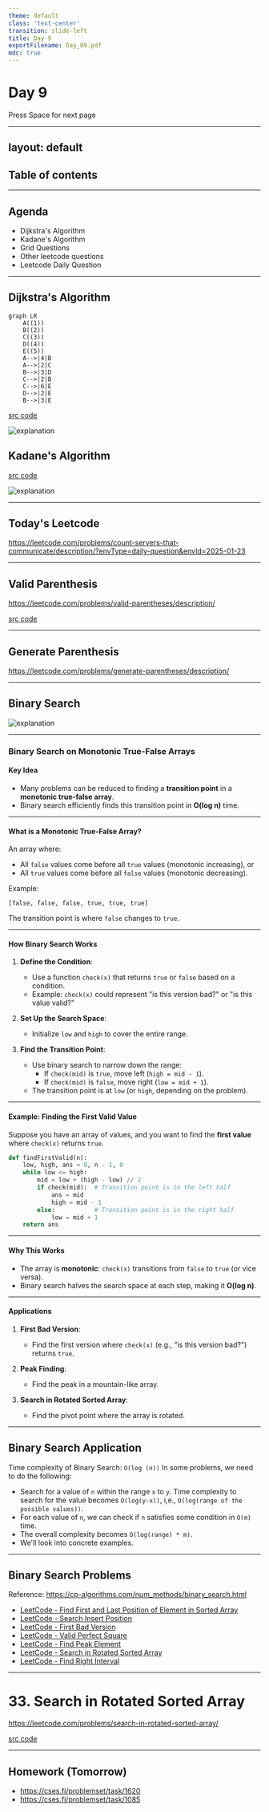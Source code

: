```yaml
---
theme: default
class: 'text-center'
transition: slide-left
title: Day 9
exportFilename: Day_09.pdf
mdc: true
---
```


# Day 9


<div class="pt-12">
  <span @click="$slidev.nav.next" class="px-2 py-1 rounded cursor-pointer" flex="~ justify-center items-center gap-2" hover="bg-white bg-opacity-10">
    Press Space for next page <div class="i-carbon:arrow-right inline-block"></div>
  </span>
</div>

---
layout: default
---

## Table of contents

<Toc columns=3></Toc>

---

## Agenda

- Dijkstra's Algorithm
- Kadane's Algorithm
- Grid Questions
- Other leetcode questions
- Leetcode Daily Question

---

## Dijkstra's Algorithm

```mermaid
graph LR
    A((1))
    B((2))
    C((3))
    D((4))
    E((5))
    A-->|4|B
    A-->|2|C
    B-->|3|D
    C-->|2|B
    C-->|6|E
    D-->|2|E
    B-->|3|E
```

[src code](../../code/src/collections/Dijkstra.java)

![explanation](../images/dijkstra.svg)

## Kadane's Algorithm

[src code](../../code/src/collections/Kadane.java)

![explanation](../images/kadane.svg)

---

## Today's Leetcode

https://leetcode.com/problems/count-servers-that-communicate/description/?envType=daily-question&envId=2025-01-23

---

## Valid Parenthesis

https://leetcode.com/problems/valid-parentheses/description/

[src code](../../code/src/leetcode/ValidParenthesis.java)

---

## Generate Parenthesis

https://leetcode.com/problems/generate-parentheses/description/

---

## Binary Search

![explanation](../images/binary_search.svg)

---

### **Binary Search on Monotonic True-False Arrays**

#### **Key Idea**
- Many problems can be reduced to finding a **transition point** in a **monotonic true-false array**.
- Binary search efficiently finds this transition point in **O(log n)** time.

---

#### **What is a Monotonic True-False Array?**
An array where:
- All `false` values come before all `true` values (monotonic increasing), or
- All `true` values come before all `false` values (monotonic decreasing).

Example:
```
[false, false, false, true, true, true]
```
The transition point is where `false` changes to `true`.

---

#### **How Binary Search Works**
1. **Define the Condition**:
   - Use a function `check(x)` that returns `true` or `false` based on a condition.
   - Example: `check(x)` could represent "is this version bad?" or "is this value valid?"

2. **Set Up the Search Space**:
   - Initialize `low` and `high` to cover the entire range.

3. **Find the Transition Point**:
   - Use binary search to narrow down the range:
     - If `check(mid)` is `true`, move left (`high = mid - 1`).
     - If `check(mid)` is `false`, move right (`low = mid + 1`).
   - The transition point is at `low` (or `high`, depending on the problem).

---

#### **Example: Finding the First Valid Value**

Suppose you have an array of values, and you want to find the **first value** where `check(x)` returns `true`.

```python
def findFirstValid(n):
    low, high, ans = 0, n - 1, 0
    while low <= high:
        mid = low + (high - low) // 2
        if check(mid):  # Transition point is in the left half
            ans = mid
            high = mid - 1
        else:           # Transition point is in the right half
            low = mid + 1
    return ans
```

---

#### **Why This Works**
- The array is **monotonic**: `check(x)` transitions from `false` to `true` (or vice versa).
- Binary search halves the search space at each step, making it **O(log n)**.

---

#### **Applications**
1. **First Bad Version**:
   - Find the first version where `check(x)` (e.g., "is this version bad?") returns `true`.

2. **Peak Finding**:
   - Find the peak in a mountain-like array.

3. **Search in Rotated Sorted Array**:
   - Find the pivot point where the array is rotated.

---

## Binary Search Application

Time complexity of Binary Search: `O(log (n))`
In some problems, we need to do the following:
- Search for a value of `n` within the range `x` to `y`. Time complexity to search for the value becomes `O(log(y-x))`, i,e., `O(log(range of the possible values))`.
- For each value of `n`, we can check if `n` satisfies some condition in `O(m)` time.
- The overall complexity becomes `O(log(range) * m)`.
- We'll look into concrete examples.

---

## Binary Search Problems

Reference: https://cp-algorithms.com/num_methods/binary_search.html

*   [LeetCode - Find First and Last Position of Element in Sorted Array](https://leetcode.com/problems/find-first-and-last-position-of-element-in-sorted-array/)
*   [LeetCode - Search Insert Position](https://leetcode.com/problems/search-insert-position/)
*   [LeetCode - First Bad Version](https://leetcode.com/problems/first-bad-version/)
*   [LeetCode - Valid Perfect Square](https://leetcode.com/problems/valid-perfect-square/)
*   [LeetCode - Find Peak Element](https://leetcode.com/problems/find-peak-element/)
*   [LeetCode - Search in Rotated Sorted Array](https://leetcode.com/problems/search-in-rotated-sorted-array/)
*   [LeetCode - Find Right Interval](https://leetcode.com/problems/find-right-interval/)

---

# 33. Search in Rotated Sorted Array

https://leetcode.com/problems/search-in-rotated-sorted-array/

[src code](../../code/src/leetcode/FindInRotatedSorted.java)

---

## Homework (Tomorrow)

- https://cses.fi/problemset/task/1620
- https://cses.fi/problemset/task/1085
